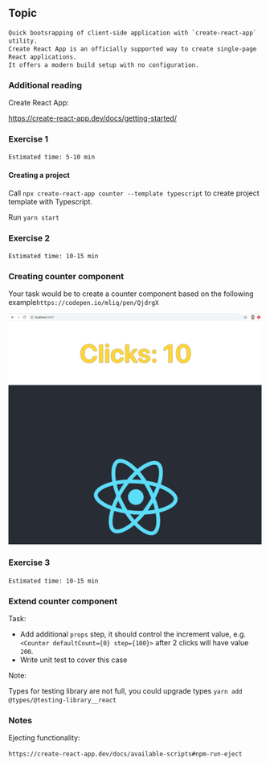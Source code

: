 ## Topic

```text
Quick bootsrapping of client-side application with `create-react-app` utility.
Create React App is an officially supported way to create single-page React applications. 
It offers a modern build setup with no configuration.
```

### Additional reading

Create React App:

https://create-react-app.dev/docs/getting-started/

### Exercise 1

`Estimated time: 5-10 min`

#### Creating a project

Call `npx create-react-app counter --template typescript` to create project template with Typescript.

Run `yarn start`


### Exercise 2

`Estimated time: 10-15 min`

### Creating counter component

Your task would be to create a counter component based on the following example`https://codepen.io/mliq/pen/QjdrgX`

![image](assets/click_counter.png)

### Exercise 3

`Estimated time: 10-15 min`

### Extend counter component

Task:

- Add additional `props` step, it should control the
increment value, e.g. `<Counter defaultCount={0} step={100}>`
after 2 clicks will have value `200`.
- Write unit test to cover this case

Note:

Types for testing library are not full, you could upgrade
types `yarn add @types/@testing-library__react`


### Notes

Ejecting functionality:

`https://create-react-app.dev/docs/available-scripts#npm-run-eject`
